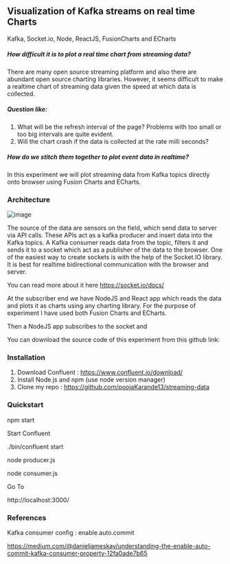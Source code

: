 
## Visualization of Kafka streams on real time Charts

Kafka, Socket.io, Node, ReactJS, FusionCharts and ECharts

##### How difficult it is to plot a real time chart from streaming data?

There are many open source streaming platform and also there are abundant open source charting libraries. However, it seems difficult to make a realtime chart of streaming data given the speed at which data is collected.

##### Question like:
1. What will be the refresh interval of the page? Problems with too small or too big intervals are quite evident.
2. Will the chart crash if the data is collected at the rate milli seconds?

##### How do we stitch them together to plot event data in realtime?

In this experiment we will plot streaming data from Kafka topics directly onto browser using Fusion Charts and ECharts.

### Architecture

![image](https://github.com/poojaKarande13/streaming-data/blob/master/images/image.jpg)

The source of the data are sensors on the field, which send data to server via API calls. These APIs act as a kafka producer and insert data into the Kafka topics. A Kafka consumer reads data from the topic, filters it and sends it to a socket which act as a publisher of the data to the browser. One of the easiest way to create sockets is with the help of the Socket.IO library.
It is best for realtime bidirectional communication with the browser and server.

You can read more about it here https://socket.io/docs/

At the subscriber end we have NodeJS and React app which reads the data and plots it as charts using any charting library.
For the purpose of experiment I have used both Fusion Charts and ECharts.



Then a NodeJS app subscribes to the socket and




You can download the source code of this experiment from this github link:

### Installation

1. Download Confluent : https://www.confluent.io/download/
2. Install Node.js and npm (use node version manager)
3. Clone my repo : https://github.com/poojaKarande13/streaming-data

### Quickstart

npm start

Start Confluent

./bin/confluent start

node producer.js

node consumer.js

Go To

http://localhost:3000/

### References

Kafka consumer config : enable.auto.commit

https://medium.com/@danieljameskay/understanding-the-enable-auto-commit-kafka-consumer-property-12fa0ade7b65
